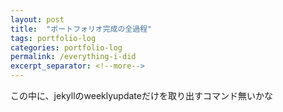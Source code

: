 ```yaml
---
layout: post
title:  "ポートフォリオ完成の全過程"
tags: portfolio-log
categories: portfolio-log
permalink: /everything-i-did
excerpt_separator: <!--more-->
---
```

<!-- ![image here](/assets/img/thumbnail/one.jpeg) -->

<!--more-->


この中に、jekyllのweeklyupdateだけを取り出すコマンド無いかな

